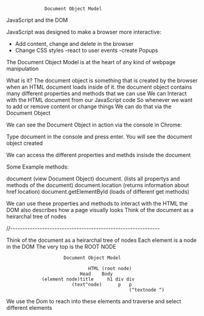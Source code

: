                   Document Object Model

JavaScript and the DOM 

JavaScript was designed to make a browser more interactive:

- Add content, change and delete in the browser
- Change CSS styles
-react to user events
-create Popups

The Document Object Model is at the heart of any kind of webpage manipulation

What is it?
The document object is something that is created by the browser when an HTML document loads inside of it.
the document object contains many different properties and methods that we can use
We can Interact with the HTML document from our JavaScript code
So whenever we want to add or remove content or change things
We can do that via the Document Object

We can see the Document Object in action via the console in Chrome:

Type document in the console and press enter.
You will see the document object created

We can access the different properties and methds insisde the document 

Some Example methods:

document   (view Document Object)
document.  (lists all propertys and methods of the document)
document.location  (returns information about href location)
document.getElementById (loads of different get methods)

We can use these properties and methods to interact with the HTML
the DOM also describes how a page visually looks
Think of the document as a heirarchal tree of nodes

//-------------------------------------------------------------

Think of the document as a heirarchal tree of nodes
Each element is a node in the DOM
The very top is the ROOT NODE

                         Document Object Model
                                 
                                  HTML (root node)
                               Head    Body
                 (element node)title     h1 div div
                            (text^node)      p   p
                                                 (^textnode ^)

We use the Dom to reach into these elements and traverse and select different elements